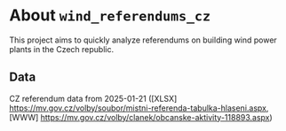 # About `wind_referendums_cz`
This project aims to quickly analyze referendums on building wind power plants in the Czech republic.

## Data
CZ referendum data from 2025-01-21 ([XLSX] https://mv.gov.cz/volby/soubor/mistni-referenda-tabulka-hlaseni.aspx, [WWW] https://mv.gov.cz/volby/clanek/obcanske-aktivity-118893.aspx)
